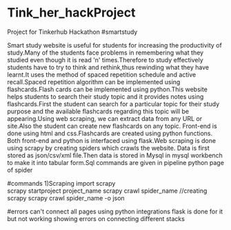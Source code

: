 # Tink_her_hackProject
Project for Tinkerhub Hackathon
#smartstudy

Smart study website is useful for students for increasing the productivity of study.Many of the students face problems in remembering what they studied even though it is read 'n' times.Therefore to study effectively students have to try to think and rethink,thus rewinding what they have learnt.It uses the method of spaced repetition schedule and active recall.Spaced repetition algorithm can be implemented using flashcards.Flash cards can be implemented using python.This website helps students to search their study topic and it provides notes using flashcards.First the student can search for a particular topic for their study purpose and the available flashcards regarding this topic will be appearing.Using web scraping, we can extract data from any URL or site.Also the student can create new flashcards on any topic.
   Front-end is done using html and css.Flashcards are created using python functions.
   Both front-end and python is interfaced using flask.Web scraping is done using scrapy by creating spiders which crawls the website.
   Data is first stored as json/csv/xml file.Then data is stored in Mysql in mysql workbench to make it into tabular form.Sql commands are given in pipeline python page of spider


#commands
  1)Scraping
  import scrapy   
  scrapy startproject project_name
  scrapy crawl spider_name  //creating scrapy
  scrapy crawl spider_name -o json
  
  #errors
  can't connect all pages using python integrations
  flask is done for it but not working
  showing errors on connecting different stacks
  
     
